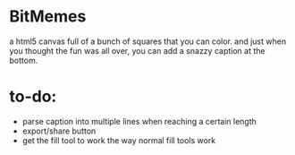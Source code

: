 BitMemes
==========

a html5 canvas full of a bunch of squares that you can color.
and just when you thought the fun was all over, you can add
a snazzy caption at the bottom.

to-do:
======

- parse caption into multiple lines when reaching a certain length
- export/share button
- get the fill tool to work the way normal fill tools work

